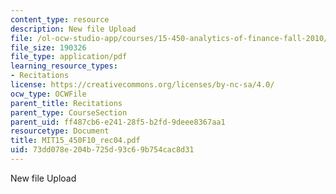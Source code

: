 ```yaml
---
content_type: resource
description: New file Upload
file: /ol-ocw-studio-app/courses/15-450-analytics-of-finance-fall-2010/73dd078e204b725d93c69b754cac8d31_MIT15_450F10_rec04.pdf
file_size: 190326
file_type: application/pdf
learning_resource_types:
- Recitations
license: https://creativecommons.org/licenses/by-nc-sa/4.0/
ocw_type: OCWFile
parent_title: Recitations
parent_type: CourseSection
parent_uid: ff487cb6-e241-28f5-b2fd-9deee8367aa1
resourcetype: Document
title: MIT15_450F10_rec04.pdf
uid: 73dd078e-204b-725d-93c6-9b754cac8d31
---
```

New file Upload